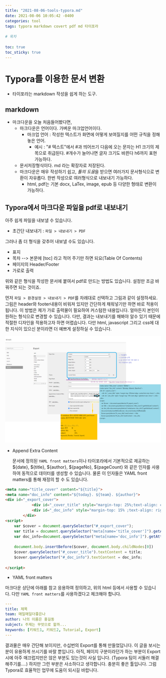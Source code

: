 ```yaml
---
title: "2021-08-06-tools-typora.md"
date: 2021-08-06 10:05:42 -0400 
categories: tool
tags: typora markdown covert pdf md 타이포라

# 목차

toc: true  
toc_sticky: true
---
```

# Typora를 이용한 문서 변환
- 타이포라는 markdown 작성을 쉽게 하는 도구.

## markdown 
- 마크다운을 오늘 처음들어봤다면, 
  - 마크다운은 언어이다. 가벼운 마크업언어이다.
    - 마크업 언어 : 작성한 텍스트가 화면에 어떻게 보여질지를 어떤 규칙을 정해놓은 언어.
      - 예시 : "# 텍스트"에서 #과 띄어쓰기 다음에 오는 문자는  H1 크기의 제목으로 취급된다. #개수가 늘어나면 글자 크기도 바뀐다 h6까지 표현가능하다. 
  - 문서저장형식이다. md 라는 확장자로 저장된다.
  - 마크다운은 매우 작성하기 쉽고, *툴의 도움*을 받으면 여러가지 문서형식으로 변환이 자유롭다. 한번 작성으로 여러형식으로 내보내기 가능하다.
    - html, pdf는 기본 docx, LaTex, image, epub 등 다양한 형태로 변환이 가능하다.

## Typora에서 마크다운 파일을 pdf로 내보내기
아주 쉽게 파일을 내보낼 수 있습니다.
- 초간단 내보내기 : `파일 > 내보내기 > PDF`

그러나 좀 더 형식을 갖추어 내보낼 수도 있습니다.
- 표지
- 목차 --> 본문에 [toc] 라고 적어 주기만 하면 되요(Table Of Contents)
- 페이지의 Header/Footer
- 가로로 출력

위와 같은 형식을 작성한 문서에 붙여서 pdf로 만드는 방법도 있습니다.
설정만 조금 바꿔주면 되는 것이죠.

먼저 `파일 > 환경설정 > 내보내기 > PDF`를 차례대로 선택하고 그림과 같이 설정하세요. 그림은 header와 footer내용이 비워져 있지만 간단하게 채워넣기만 하면 바로 적용이 됩니다. 이 방법은 제가 가로 출력물이 필요하여 커스텀한 내용입니다. 얼마든지 본인이 원하는 형식으로 변경할 수 있습니다. 다만, 결과는 내보내기를 해봐야 알수 있기 때문에 적절한 디자인을 적용하고자 하면 어렵습니다. 다만 html, javascript 그리고 css에 대한 지식이 있으신 분이라면 더 예쁘게 설정하실 수 있습니다.

![타이포라 pdf 가로출력 설정 가이드](https://raw.githubusercontent.com/JungMockdan/jungmockdan.github.com/gh-pages/assets/images/post/%ED%83%80%EC%9D%B4%ED%8F%AC%EB%9D%BC%20pdf%20%EA%B0%80%EB%A1%9C%EC%B6%9C%EB%A0%A5%20%EC%84%A4%EC%A0%95%20%EA%B0%80%EC%9D%B4%EB%93%9C.png)

- Append Extra Content

  문서에 정의된 `YAML front matters`이나 타이포라에서 기본적으로 제공하는 ${date}, ${title}, ${author}, ${pageNo}, ${pageCount} 와 같은 인자를 사용하여 동적으로 데이터를 생성할 수 있습니다. 물론 이 인자들은 YAML front matters를 통해 재정의 할 수 도 있습니다.

```html
<meta name="title_cover" content="${title}">
<meta name="doc_info" content="${today}. ${team}. ${author}">
<div id="_export_cover">
            <div id="_cover_title" style="margin-top: 25%;text-align: center;font-size: 6rem;"></div>
            <div id="_doc_info" style="margin-top: 15% ;text-align: right;font-size: 2rem;"></div>
        </div>
<script>
    var $cover = document.querySelector("#_export_cover");
    var title = document.querySelector("meta[name='title_cover']").getAttribute("content");
    var doc_info=document.querySelector("meta[name='doc_info']").getAttribute("content")

    document.body.insertBefore($cover, document.body.childNodes[0])
    $cover.querySelector("#_cover_title").textContent = title;
    $cover.querySelector("#_doc_info").textContent = doc_info;

</script>
```
- YAML front matters

마크다운 상단에 아래를 참고 응용하여 정의하고, 위의 html 등에서 사용할 수 있습니다. 다만 `YAML front matters`를 사용하겠다고 체크해야 합니다.
```yaml
---
title: 제목
team: 매일매일더좋은나
author: 나의 이름은 홍길동
subject: 주제는 무엇으로 할까...
keywords: [키워드1, 키워드2, Tutorial, Export]
---
```

결과물은 매우 간단해 보이지만, 수십번의 Export를 통해 만들었답니다. 이 글을 보시는 분이 유용하게 쓰시기를 바랄 뿐입니다. 아직, 페이지 구분이라던가 하는 부분이  Export시에 아주 매끄럽지만은 않은 부분도 있는것이 사실 입니다. (Typora 팀이 서둘러 해결해주기를....) 하지만 그런 부분은 사소하다고 생각합니다. 충분히 좋은 툴입니다. 그럼 Typora로 효율적인 업무에 도움이 되시길 바랍니다.

